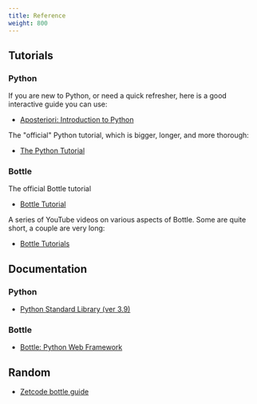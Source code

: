 ```yaml
---
title: Reference
weight: 800
---
```


## Tutorials

### Python
If you are new to Python, or need a quick refresher, here is a good interactive guide you can use:
- [Aposteriori: Introduction to Python](https://aposteriori.trinket.io/introduction-to-python)

The "official" Python tutorial, which is bigger, longer, and more thorough:
- [The Python Tutorial](https://docs.python.org/3.9/tutorial/index.html)

### Bottle
The official Bottle tutorial
- [Bottle Tutorial](https://bottlepy.org/docs/dev/tutorial.html)

A series of YouTube videos on various aspects of Bottle. Some are quite short, a couple are very long:
- [Bottle Tutorials](https://www.youtube.com/watch?v=g_9nsFJS_pk&list=PLXmMXHVSvS-AyIwEYkGNa4WE1AR1_45mv)

## Documentation

### Python
- [Python Standard Library (ver 3.9)](https://docs.python.org/3.9/library/index.html)

### Bottle
- [Bottle: Python Web Framework](https://bottlepy.org/docs/dev/)

## Random

- [Zetcode bottle guide](https://zetcode.com/python/bottle/)